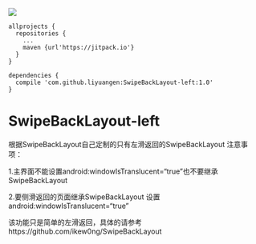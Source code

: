 [![](https://jitpack.io/v/liyuangen/SwipeBackLayout-left.svg)](https://jitpack.io/#liyuangen/SwipeBackLayout-left)

```
allprojects {
  repositories {
    ...
    maven {url'https://jitpack.io'}
  }
}

dependencies {
  compile 'com.github.liyuangen:SwipeBackLayout-left:1.0'
}
```


# SwipeBackLayout-left
根据SwipeBackLayout自己定制的只有左滑返回的SwipeBackLayout
注意事项：

1.主界面不能设置android:windowIsTranslucent=“true”也不要继承SwipeBackLayout

2.要侧滑返回的页面继承SwipeBackLayout 设置android:windowIsTranslucent=“true”

该功能只是简单的左滑返回，具体的请参考https://github.com/ikew0ng/SwipeBackLayout
